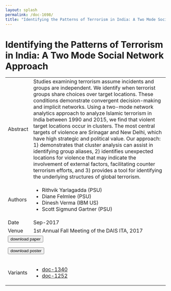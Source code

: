 ```yaml
---
layout: splash
permalink: /doc-1698/
title: "Identifying the Patterns of Terrorism in India: A Two Mode Social Network Approach"
---
```


# Identifying the Patterns of Terrorism in India: A Two Mode Social Network Approach

<table>
    <tbody>
    <tr>
        <td>Abstract</td>
        <td>Studies examining terrorism assume incidents and groups are independent. We identify when terrorist groups share choices over target locations. These conditions demonstrate convergent decision-making and implicit networks. Using a two-mode network analytics approach to analyze Islamic terrorism in India between 1990 and 2015, we find that violent target locations occur in clusters. The most central targets of violence are Srinagar and New Delhi, which have high strategic and political value. Our approach: 1) demonstrates that cluster analysis can assist in identifying group aliases, 2) identifies unexpected locations for violence that may indicate the involvement of external factors, facilitating counter terrorism efforts, and 3) provides a tool for identifying the underlying structures of global terrorism.</td>
    </tr>
    <tr>
        <td>Authors</td>
        <td>
            <ul>
                <li>Rithvik Yarlagadda (PSU)</li>
                <li>Diane Felmlee (PSU)</li>
                <li>Dinesh Verma (IBM US)</li>
                <li>Scott Sigmund Gartner (PSU)</li>
            </ul>
        </td>
    </tr>
    <tr>
        <td>Date</td>
        <td>Sep-2017</td>
    </tr>
    <tr>
        <td>Venue</td>
        <td>1st Annual Fall Meeting of the DAIS ITA, 2017</td>
    </tr>
        <tr>
            <td colspan="2">
                <form method="get" action="https://ibm.box.com/v/doc-1698-paper">
                    <button type="submit">download paper</button>
                </form>
                <form method="get" action="https://ibm.box.com/v/doc-1698-poster">
                    <button type="submit">download poster</button>
                </form>
            </td>
        </tr>
        <tr>
            <td>Variants</td>
            <td>
                <ul>
                    <li><a href="\doc-1340\">doc-1340</a></li>
                    <li><a href="\doc-1252\">doc-1252</a></li>
                </ul>
            </td>
        </tr>
    </tbody>
</table>
